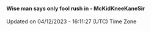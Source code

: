 #### Wise man says only fool rush in - McKidKneeKaneSir
Updated on 04/12/2023 - 16:11:27 (UTC) Time Zone
